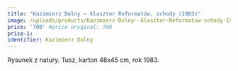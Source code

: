 ```yaml
---
title: "Kazimierz Dolny – klasztor Reformatów, schody (1983)"
image: /uploads/products/Kazimierz-Dolny--klasztor-Reformatow-schody-1983.jpg
price: '700' #price oryginal: 700
price-1:
identifier: Kazimierz Dolny
---
```


Rysunek z natury. Tusz, karton 48x45 cm, rok 1983.